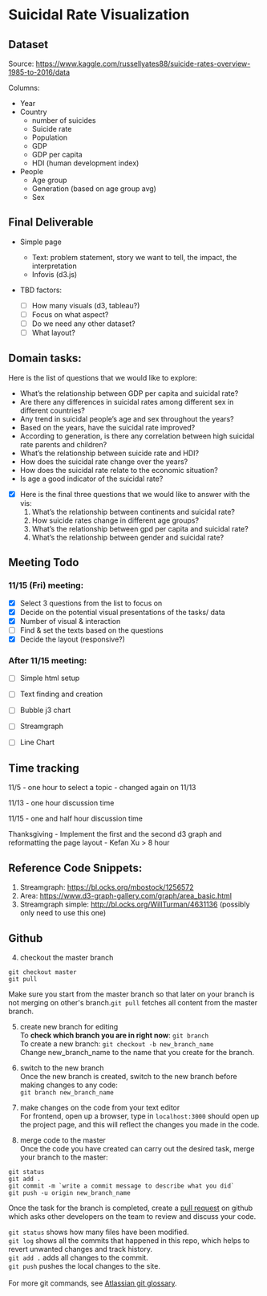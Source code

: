 # Suicidal Rate Visualization

## Dataset 
Source: https://www.kaggle.com/russellyates88/suicide-rates-overview-1985-to-2016/data

Columns: 
- Year 
- Country
  - number of suicides
  - Suicide rate
  - Population
  - GDP
  - GDP per capita
  - HDI (human development index)
- People
  - Age group
  - Generation (based on age group avg)
  - Sex


## Final Deliverable 
- Simple page 
  - Text: problem statement, story we want to tell, the impact, the interpretation
  - Infovis  (d3.js)

- TBD factors: 
  - [ ] How many visuals (d3, tableau?)
  - [ ] Focus on what aspect? 
  - [ ] Do we need any other dataset?
  - [ ] What layout?

## Domain tasks:  
Here is the list of questions that we would like to explore: 
  - What’s the relationship between GDP per capita and suicidal rate? 
  - Are there any differences in suicidal rates among different sex in different countries? 
  - Any trend in suicidal people’s age and sex throughout the years? 
  - Based on the years, have the suicidal rate improved?
  - According to generation, is there any correlation between high suicidal rate parents and children? 
  - What’s the relationship between suicide rate and HDI?  
  - How does the suicidal rate change over the years?
  - How does the suicidal rate relate to the economic situation?
  - Is age a good indicator of the suicidal rate?
  
- [x] Here is the final three questions that we would like to answer with the vis: 
   1. What’s the relationship between continents and suicidal rate? 
   2. How suicide rates change in different age groups?
   3. What’s the relationship between gpd per capita and suicidal rate? 
   4. What’s the relationship between gender and suicidal rate?

## Meeting Todo
### 11/15 (Fri)  meeting: 
- [x] Select 3 questions from the list to focus on 
- [x] Decide on the potential visual presentations of the tasks/ data
- [x] Number of visual & interaction
- [ ] Find & set the texts based on the questions
- [x] Decide the layout (responsive?)
 
### After 11/15 meeting: 
- [ ] Simple html setup
- [ ] Text finding and creation
- [ ] Bubble j3 chart 
- [ ] Streamgraph
- [ ] Line Chart


## Time tracking
11/5 - one hour to select a topic - changed again on 11/13

11/13 - one hour discussion time 

11/15 - one and half hour discussion time

Thanksgiving - Implement the first and the second d3 graph and reformatting the page layout - Kefan Xu > 8 hour

## Reference Code Snippets: 
1. Streamgraph: https://bl.ocks.org/mbostock/1256572 
2. Area: https://www.d3-graph-gallery.com/graph/area_basic.html
3. Streamgraph simple: http://bl.ocks.org/WillTurman/4631136 (possibly only need to use this one) 

## Github
4. checkout the master branch<br>
```
git checkout master
git pull
```
Make sure you start from the master branch so that later on your branch is not merging on other's branch.`git pull` fetches all content from the master branch.  

5. create new branch for editing<br>
To **check which branch you are in right now**: ```git branch```<br>
To create a new branch: ```git checkout -b new_branch_name```<br>
Change new_branch_name to the name that you create for the branch. 

6. switch to the new branch <br>
Once the new branch is created, switch to the new branch before making changes to any code:<br>
```git branch new_branch_name```

7. make changes on the code from your text editor<br>
For frontend, open up a browser, type in `localhost:3000` should open up the project page, and this will reflect the changes you made in the code. 

8. merge code to the master<br>
Once the code you have created can carry out the desired task, merge your branch to the master:<br>
```
git status
git add .
git commit -m `write a commit message to describe what you did` 
git push -u origin new_branch_name
```
Once the task for the branch is completed, create a [pull request](https://www.atlassian.com/git/tutorials/making-a-pull-request) on github which asks other developers on the team to review and discuss your code. 

`git status` shows how many files have been modified. <br>
`git log` shows all the commits that happened in this repo, which helps to revert unwanted changes and track history. <br>
`git add .` adds all changes to the commit. <br>
`git push` pushes the local changes to the site.<br><br>
For more git commands, see [Atlassian git glossary](https://www.atlassian.com/git/glossary).

